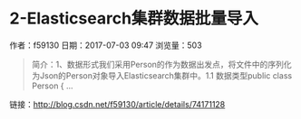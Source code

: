 # 2-Elasticsearch集群数据批量导入
作者：f59130
日期：2017-07-03 09:47
浏览量：503
> 简介：1、数据形式我们采用Person的作为数据出发点，将文件中的序列化为Json的Person对象导入Elasticsearch集群中。1.1 数据类型public class Person {
    ...

 链接：http://blog.csdn.net/f59130/article/details/74171128
